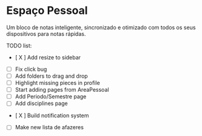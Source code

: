 # Espaço Pessoal

Um bloco de notas inteligente, sincronizado e otimizado com todos os seus dispositivos para notas rápidas.

TODO list:
- [ X ] Add resize to sidebar
- [ ] Fix click bug
- [ ] Add folders to drag and drop
- [ ] Highlight missing pieces in profile
- [ ] Start adding pages from AreaPessoal
- [ ] Add Periodo/Semestre page
- [ ] Add disciplines page
- [ X ] Build notification system
- [ ] Make new lista de afazeres